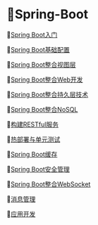 # :maple_leaf:Spring-Boot

:fallen_leaf:[Spring Boot入门](https://github.com/Lumnca/Spring-Boot/blob/master/%E5%88%9B%E5%BB%BASpring%20boot%E5%B7%A5%E7%A8%8B.md)

:fallen_leaf:[Spring Boot基础配置](https://github.com/Lumnca/Spring-Boot/blob/master/Spring%20Boot%20%E5%9F%BA%E7%A1%80%E9%85%8D%E7%BD%AE.md)

:fallen_leaf:[Spring Boot整合视图层](https://github.com/Lumnca/Spring-Boot/blob/master/spring%20Boot%E6%95%B4%E5%90%88%E8%A7%86%E5%9B%BE%E5%B1%82%E6%8A%80%E6%9C%AF.md)

:fallen_leaf:[Spring Boot整合Web开发](https://github.com/Lumnca/Spring-Boot/blob/master/spring%20Boot%E6%95%B4%E5%90%88Web%E5%BC%80%E5%8F%91.md)

:fallen_leaf:[Spring Boot整合持久层技术](https://github.com/Lumnca/Spring-Boot/blob/master/Spring%20Boot%E6%95%B4%E5%90%88%E6%8C%81%E4%B9%85%E5%B1%82%E6%8A%80%E6%9C%AF.md)

:fallen_leaf:[Spring Boot整合NoSQL](https://github.com/Lumnca/Spring-Boot/blob/master/Spring%20Boot%E6%95%B4%E5%90%88NoSql.md)

:fallen_leaf:[构建RESTful服务](https://github.com/Lumnca/Spring-Boot/blob/master/%E6%9E%84%E5%BB%BARESTful%E6%9C%8D%E5%8A%A1.md)

:fallen_leaf:[热部署与单元测试](https://github.com/Lumnca/Spring-Boot/blob/master/%E5%BC%80%E5%8F%91%E8%80%85%E5%B7%A5%E5%85%B7%E4%B8%8E%E5%8D%95%E5%85%83%E6%B5%8B%E8%AF%95.md)

:fallen_leaf:[Spring Boot缓存](https://github.com/Lumnca/Spring-Boot/blob/master/%E7%BC%93%E5%AD%98.md)

:fallen_leaf:[Spring Boot安全管理](https://github.com/Lumnca/Spring-Boot/blob/master/spring%E5%AE%89%E5%85%A8.md)

:fallen_leaf:[Spring Boot整合WebSocket](https://github.com/Lumnca/Spring-Boot/blob/master/Spring%20Boot%E6%95%B4%E5%90%88WebSocket.md)

:fallen_leaf:[消息管理](https://github.com/Lumnca/Spring-Boot/blob/master/%E6%B6%88%E6%81%AF%E7%AE%A1%E7%90%86.md)

:fallen_leaf:[应用开发](https://github.com/Lumnca/Spring-Boot/blob/master/%E5%BA%94%E7%94%A8%E5%BC%80%E5%8F%91.md)
